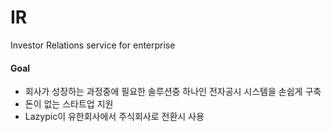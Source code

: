 # IR
Investor Relations service for enterprise

#### Goal
- 회사가 성장하는 과정중에 필요한 솔루션중 하나인 전자공시 시스템을 손쉽게 구축
- 돈이 없는 스타트업 지원
- Lazypic이 유한회사에서 주식회사로 전환시 사용
